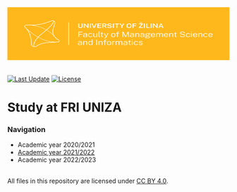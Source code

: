 <a href="https://www.fri.uniza.sk/" target="_blank">
  <img width="100%" height="120" src="https://raw.githubusercontent.com/bksivn/Hello/main/Logo_FRI_UNIZA_horizontalne_farebne_s_pozadim_s_ochrannou_zonou_EN.svg">
</a>

<br/>
<br/>

[![Last Update](https://img.shields.io/github/last-commit/bksivn/gh_repo_08?label=Last%20Update&color=ffb81c&labelColor=002d72&style=flat-square)](#!)
[![License](https://img.shields.io/static/v1?label=License&message=CC%20BY%204.0&color=ffb81c&labelColor=002d72&style=flat-square)](http://creativecommons.org/licenses/by/4.0/)


# Study at FRI UNIZA


### Navigation

- Academic year 2020/2021
- [Academic year 2021/2022](../../tree/AR_2021-2022)
- Academic year 2022/2023


<br/>All files in this repository are licensed under [CC BY 4.0](http://creativecommons.org/licenses/by/4.0/).
